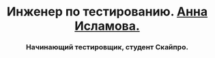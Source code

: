 <h1 align="center">Инженер по тестированию. <a href="https://daniilshat.ru/" target="_blank">Анна Исламова.</a> 
<h3 align="center">Начинающий тестировщик, студент Скайпро.</h3>
